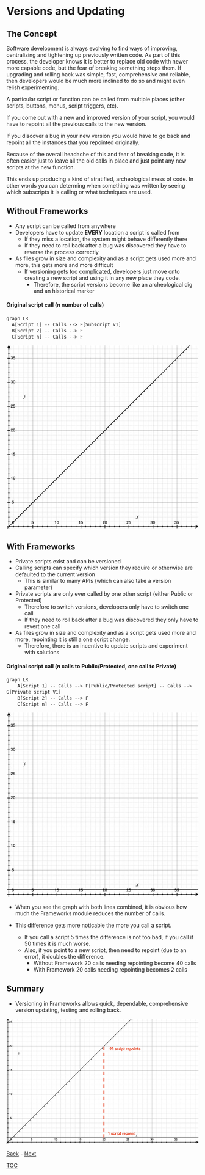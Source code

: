 # Versions and Updating

## The Concept

Software development is always evolving to find ways of improving, centralizing and tightening up previously written code. As part of this process, the developer knows it is better to replace old code with newer more capable code, but the fear of breaking something stops them. If upgrading and rolling back was simple, fast, comprehensive and reliable, then developers would be much more inclined to do so and might even relish experimenting.

A particular script or function can be called from multiple places (other scripts, buttons, menus, script triggers, etc).

If you come out with a new and improved version of your script, you would have to repoint all the previous calls to the new version. 

If you discover a bug in your new version you would have to go back and repoint all the instances that you repointed originally.

Because of the overall headache of this and fear of breaking code, it is often easier just to leave all the old calls in place and just point any new scripts at the new function. 

This ends up producing a kind of stratified, archeological mess of code. In other words you can determing when something was written by seeing which subscripts it is calling or what techniques are used.

## Without Frameworks

- Any script can be called from anywhere
- Developers have to update __EVERY__ location a script is called from
  - If they miss a location, the system might behave differently there
  - If they need to roll back after a bug was discovered they have to reverse the process correctly 
- As files grow in size and complexity and as a script gets used more and more, this gets more and more difficult
  - If versioning gets too complicated, developers just move onto creating a new script and using it in any new place they code. 
    - Therefore, the script versions become like an archeological dig and an historical marker

#### Original script call (_n_ number of calls)

```mermaid
graph LR
  A[Script 1] -- Calls --> F[Subscript V1] 
  B[Script 2] -- Calls --> F
  C[Script n] -- Calls --> F
```


![Calls No Frameworks](Screenshots/Calls_Without.png)


## With Frameworks

- Private scripts exist and can be versioned
- Calling scripts can specify which version they require or otherwise are defaulted to the current version
  - This is similar to many APIs (which can also take a version parameter)
- Private scripts are only ever called by one other script (either Public or Protected)
  - Therefore to switch versions, developers only have to switch one call
  - If they need to roll back after a bug was discovered they only have to revert one call
- As files grow in size and complexity and as a script gets used more and more, repointing it is still a one script change.
  - Therefore, there is an incentive to update scripts and experiment with solutions

#### Original script call (_n_ calls to Public/Protected, one call to Private)

```mermaid
graph LR
    A[Script 1] -- Calls --> F[Public/Protected script] -- Calls --> G[Private script V1]
    B[Script 2] -- Calls --> F
    C[Script n] -- Calls --> F
```

![Calls with Frameworks](Screenshots/Calls_With.png)

- When you see the graph with both lines combined, it is obvious how much the Frameworks module reduces the number of calls.

- This difference gets more noticable the more you call a script.
  - If you call a script 5 times the difference is not too bad, if you call it 50 times it is much worse.
  - Also, if you point to a new script, then need to repoint (due to an error), it doubles the difference.
    - Without Framework 20 calls needing repointing become 40 calls
    - With Framework 20 calls needing repointing becomes 2 calls

## Summary

- Versioning in Frameworks allows quick, dependable, comprehensive version updating, testing and rolling back.

![Calls Both](Screenshots/Calls_Both.png)

[Back](Introduction.md) - [Next](Script_Functions_And_Types.md)

[TOC](TOC.md)
